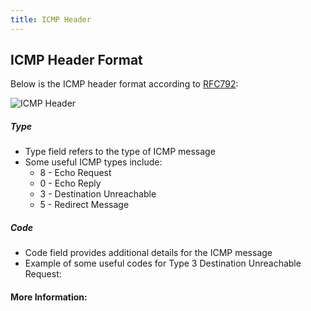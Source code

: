 ```yaml
---
title: ICMP Header
---
```

## ICMP Header Format

Below is the ICMP header format according to [RFC792](https://tools.ietf.org/html/rfc792):

![ICMP Header](https://i.imgur.com/W3amiIr.png)

##### Type
  * Type field refers to the type of ICMP message
  * Some useful ICMP types include:
    * 8 - Echo Request
    * 0 - Echo Reply
    * 3 - Destination Unreachable
    * 5 - Redirect Message
    
##### Code
  * Code field provides additional details for the ICMP message
  * Example of some useful codes for Type 3 Destination Unreachable Request:
  
  

#### More Information:
<!-- Please add any articles you think might be helpful to read before writing the article -->


